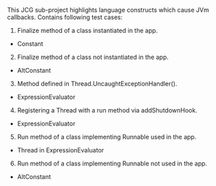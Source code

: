 This JCG sub-project highlights language constructs which cause JVm callbacks.
Contains following test cases:  

1. Finalize method of a class instantiated in the app.  
  - Constant  
2. Finalize method of a class not instantiated in the app.  
  - AltConstant  
3. Method defined in Thread.UncaughtExceptionHandler().  
  - ExpressionEvaluator  
4. Registering a Thread with a run method via addShutdownHook.  
  - ExpressionEvaluator  
5. Run method of a class implementing Runnable used in the app.  
  - Thread in ExpressionEvaluator  
6. Run method of a class implementing Runnable not used in the app.  
  - AltConstant  